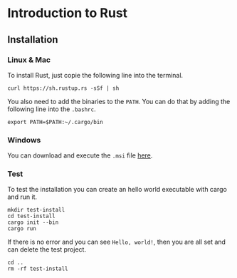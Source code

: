 # Introduction to Rust
## Installation
### Linux & Mac
To install Rust, just copie the following line into the terminal.

```
curl https://sh.rustup.rs -sSf | sh
```

You also need to add the binaries to the `PATH`. You can do that by adding the following line into the `.bashrc`.

```
export PATH=$PATH:~/.cargo/bin
```

### Windows
You can download and execute the `.msi` file [here](https://static.rust-lang.org/dist/rust-1.23.0-i686-pc-windows-msvc.msi).

### Test
To test the installation you can create an hello world executable with cargo and run it.

```
mkdir test-install
cd test-install
cargo init --bin
cargo run
```

If there is no error and you can see `Hello, world!`, then you are all set and can delete the test project.

```
cd ..
rm -rf test-install
```